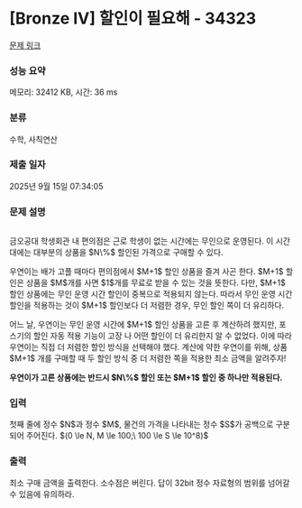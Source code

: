 # [Bronze IV] 할인이 필요해 - 34323 

[문제 링크](https://www.acmicpc.net/problem/34323) 

### 성능 요약

메모리: 32412 KB, 시간: 36 ms

### 분류

수학, 사칙연산

### 제출 일자

2025년 9월 15일 07:34:05

### 문제 설명

<p style="text-align: center;"><img alt="" src="https://upload.acmicpc.net/c4d6ff67-f5c5-49ce-9c96-8cf00efd3be9/-/preview/"></p>

<p>금오공대 학생회관 내 편의점은 근로 학생이 없는 시간에는 무인으로 운영된다. 이 시간대에는 대부분의 상품을 $N\%$ 할인된 가격으로 구매할 수 있다.</p>

<p>우연이는 배가 고플 때마다 편의점에서 $M+1$ 할인 상품을 즐겨 사곤 한다. $M+1$ 할인은 상품을 $M$개를 사면 $1$개를 무료로 받을 수 있는 것을 뜻한다. 다만, $M+1$ 할인 상품에는 무인 운영 시간 할인이 중복으로 적용되지 않는다. 따라서 무인 운영 시간 할인을 적용하는 것이 $M+1$ 할인보다 더 저렴한 경우, 무인 할인 쪽이 더 유리하다.</p>

<p>어느 날, 우연이는 무인 운영 시간에 $M+1$ 할인 상품을 고른 후 계산하려 했지만, 포스기의 할인 자동 적용 기능이 고장 나 어떤 할인이 더 유리한지 알 수 없었다. 이에 따라 우연이는 직접 더 저렴한 할인 방식을 선택해야 했다. 계산에 약한 우연이를 위해, 상품 $M+1$ 개를 구매할 때 두 할인 방식 중 더 저렴한 쪽을 적용한 최소 금액을 알려주자!</p>

<p><strong>우연이가 고른 상품에는 반드시 $N\%$ 할인 또는 $M+1$ 할인 중 하나만 적용된다.</strong></p>

### 입력 

 <p>첫째 줄에 정수 $N$과 정수 $M$, 물건의 가격을 나타내는 정수 $S$가 공백으로 구분되어 주어진다. $(0 \le N, M \le 100;\ 100 \le S \le 10^8)$</p>

### 출력 

 <p>최소 구매 금액을 출력한다. 소수점은 버린다. 답이 32bit 정수 자료형의 범위를 넘어갈 수 있음에 유의하라.</p>

